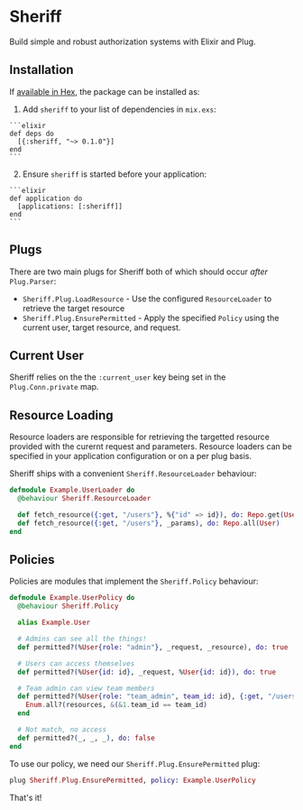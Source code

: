 # Sheriff

Build simple and robust authorization systems with Elixir and Plug.

## Installation

If [available in Hex](https://hex.pm/docs/publish), the package can be installed as:

  1. Add `sheriff` to your list of dependencies in `mix.exs`:

    ```elixir
    def deps do
      [{:sheriff, "~> 0.1.0"}]
    end
    ```

  2. Ensure `sheriff` is started before your application:

    ```elixir
    def application do
      [applications: [:sheriff]]
    end
    ```

## Plugs

There are two main plugs for Sheriff both of which should occur _after_ `Plug.Parser`:

+ `Sheriff.Plug.LoadResource` - Use the configured `ResourceLoader` to retrieve the target resource
+ `Sheriff.Plug.EnsurePermitted` - Apply the specified `Policy` using the current user, target resource, and request.

## Current User

Sheriff relies on the the `:current_user` key being set in the `Plug.Conn.private` map.

## Resource Loading

Resource loaders are responsible for retrieving the targetted resource provided with the curernt request and parameters.  Resource loaders can be specified in your application configuration or on a per plug basis.

Sheriff ships with a convenient `Sheriff.ResourceLoader` behaviour:

```elixir
defmodule Example.UserLoader do
  @behaviour Sheriff.ResourceLoader

  def fetch_resource({:get, "/users"}, %{"id" => id}), do: Repo.get(User, id)
  def fetch_resource({:get, "/users"}, _params), do: Repo.all(User)
end

```

## Policies

Policies are modules that implement the `Sheriff.Policy` behaviour:

```elixir
defmodule Example.UserPolicy do
  @behaviour Sheriff.Policy

  alias Example.User

  # Admins can see all the things!
  def permitted?(%User{role: "admin"}, _request, _resource), do: true

  # Users can access themselves
  def permitted?(%User{id: id}, _request, %User{id: id}), do: true

  # Team admin can view team members
  def permitted?(%User{role: "team_admin", team_id: id}, {:get, "/users"}, resources) do
    Enum.all?(resources, &(&1.team_id == team_id)
  end

  # Not match, no access
  def permitted?(_, _, _), do: false
end
```

To use our policy, we need our `Sheriff.Plug.EnsurePermitted` plug:

```elixir
plug Sheriff.Plug.EnsurePermitted, policy: Example.UserPolicy
```

That's it!
